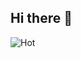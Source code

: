 ## Hi there 👋
![Hot](https://user-images.githubusercontent.com/74038190/213866269-5d00981c-7c98-46d7-8a8e-16f462f15227.gif)

<!--
**yusufBak1r/yusufBak1r** is a ✨ _special_ ✨ repository because its `README.md` (this file) appears on your GitHub profile.

Here are some ideas to get you started:

- 🔭 I’m currently working on ...
- 🌱 I’m currently learning ...
- 👯 I’m looking to collaborate on ...
- 🤔 I’m looking for help with ...
- 💬 Ask me about ...
- 📫 How to reach me: ...
- 😄 Pronouns: ...
- ⚡ Fun fact: ...
-->
